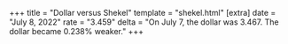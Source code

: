 +++
title = "Dollar versus Shekel"
template = "shekel.html"
[extra]
date = "July  8, 2022"
rate = "3.459"
delta = "On July  7, the dollar was 3.467. The dollar became 0.238% weaker."
+++
